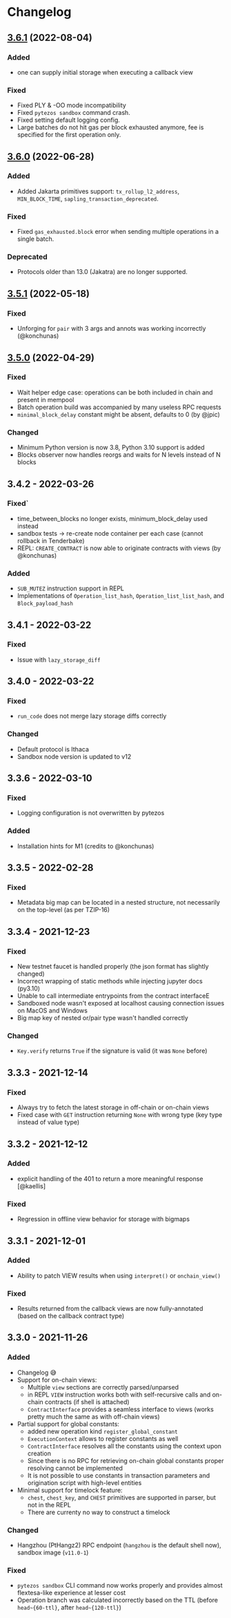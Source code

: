 # Changelog

## [3.6.1](https://github.com/baking-bad/pytezos/compare/3.6.0...3.6.1) (2022-08-04)

### Added

* one can supply initial storage when executing a callback view

### Fixed

* Fixed PLY & -OO mode incompatibility
* Fixed `pytezos sandbox` command crash.
* Fixed setting default logging config.
* Large batches do not hit gas per block exhausted anymore, fee is specified for the first operation only.

## [3.6.0](https://github.com/baking-bad/pytezos/compare/3.5.1...3.6.0) (2022-06-28)

### Added

* Added Jakarta primitives support: `tx_rollup_l2_address`, `MIN_BLOCK_TIME`, `sapling_transaction_deprecated`.

### Fixed

* Fixed `gas_exhausted.block` error when sending multiple operations in a single batch.

### Deprecated

* Protocols older than 13.0 (Jakatra) are no longer supported.

## [3.5.1](https://github.com/baking-bad/pytezos/compare/3.5.0...3.5.1) (2022-05-18)

### Fixed

* Unforging for `pair` with 3 args and annots was working incorrectly (@konchunas)

## [3.5.0](https://github.com/baking-bad/pytezos/compare/3.4.2...3.5.0) (2022-04-29)

### Fixed

* Wait helper edge case: operations can be both included in chain and present in mempool
* Batch operation build was accompanied by many useless RPC requests
* `minimal_block_delay` constant might be absent, defaults to 0 (by @jpic)

### Changed

* Minimum Python version is now 3.8, Python 3.10 support is added
* Blocks observer now handles reorgs and waits for N levels instead of N blocks

## 3.4.2 - 2022-03-26

### Fixed`

* time_between_blocks no longer exists, minimum_block_delay used instead
* sandbox tests -> re-create node container per each case (cannot rollback in Tenderbake)
* REPL: `CREATE_CONTRACT` is now able to originate contracts with views (by @konchunas)

### Added

* `SUB_MUTEZ` instruction support in REPL
* Implementations of `Operation_list_hash`, `Operation_list_list_hash`, and `Block_payload_hash`

## 3.4.1 - 2022-03-22

### Fixed

* Issue with `lazy_storage_diff`

## 3.4.0 - 2022-03-22

### Fixed

* `run_code` does not merge lazy storage diffs correctly

### Changed

* Default protocol is Ithaca
* Sandbox node version is updated to v12

## 3.3.6 - 2022-03-10

### Fixed

* Logging configuration is not overwritten by pytezos

### Added

* Installation hints for M1 (credits to @konchunas)

## 3.3.5 - 2022-02-28

### Fixed

* Metadata big map can be located in a nested structure, not necessarily on the top-level (as per TZIP-16)

## 3.3.4 - 2021-12-23

### Fixed

* New testnet faucet is handled properly (the json format has slightly changed)
* Incorrect wrapping of static methods while injecting jupyter docs (py3.10)
* Unable to call intermediate entrypoints from the contract interfaceE
* Sandboxed node wasn't exposed at localhost causing connection issues on MacOS and Windows
* Big map key of nested or/pair type wasn't handled correctly

### Changed

* `Key.verify` returns `True` if the signature is valid (it was `None` before)

## 3.3.3 - 2021-12-14

### Fixed

* Always try to fetch the latest storage in off-chain or on-chain views
* Fixed case with `GET` instruction returning `None` with wrong type (key type instead of value type)

## 3.3.2 - 2021-12-12

### Added

* explicit handling of the 401 to return a more meaningful response [@kaellis]

### Fixed

* Regression in offline view behavior for storage with bigmaps

## 3.3.1 - 2021-12-01

### Added

* Ability to patch VIEW results when using `interpret()` or `onchain_view()`

### Fixed

* Results returned from the callback views are now fully-annotated (based on the callback contract type)

## 3.3.0 - 2021-11-26

### Added

* Changelog 😅
* Support for on-chain views:
  - Multiple `view` sections are correctly parsed/unparsed
  - in REPL `VIEW` instruction works both with self-recursive calls and on-chain contracts (if shell is attached)
  - `ContractInterface` provides a seamless interface to views (works pretty much the same as with off-chain views)
* Partial support for global constants:
  - added new operation kind `register_global_constant`
  - `ExecutionContext` allows to register constants as well
  - `ContractInterface` resolves all the constants using the context upon creation
  - Since there is no RPC for retrieving on-chain global constants proper resolving cannot be implemented
  - It is not possible to use constants in transaction parameters and origination script with high-level entities
* Minimal support for timelock feature:
  - `chest`, `chest_key`, and `CHEST` primitives are supported in parser, but not in the REPL
  - There are currenty no way to construct a timelock

### Changed

* Hangzhou (PtHangz2) RPC endpoint (`hangzhou` is the default shell now), sandbox image (`v11.0-1`)

### Fixed

* `pytezos sandbox` CLI command now works properly and provides almost flextesa-like experience at lesser cost
* Operation branch was calculated incorrectly based on the TTL (before `head~{60-ttl}`, after `head~{120-ttl}`)
